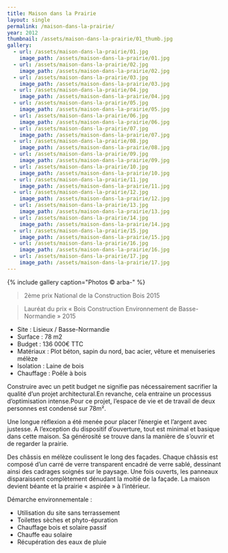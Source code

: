 ```yaml
---
title: Maison dans la Prairie
layout: single
permalink: /maison-dans-la-prairie/
year: 2012
thumbnail: /assets/maison-dans-la-prairie/01_thumb.jpg
gallery:
  - url: /assets/maison-dans-la-prairie/01.jpg
    image_path: /assets/maison-dans-la-prairie/01.jpg
  - url: /assets/maison-dans-la-prairie/02.jpg
    image_path: /assets/maison-dans-la-prairie/02.jpg
  - url: /assets/maison-dans-la-prairie/03.jpg
    image_path: /assets/maison-dans-la-prairie/03.jpg
  - url: /assets/maison-dans-la-prairie/04.jpg
    image_path: /assets/maison-dans-la-prairie/04.jpg
  - url: /assets/maison-dans-la-prairie/05.jpg
    image_path: /assets/maison-dans-la-prairie/05.jpg
  - url: /assets/maison-dans-la-prairie/06.jpg
    image_path: /assets/maison-dans-la-prairie/06.jpg
  - url: /assets/maison-dans-la-prairie/07.jpg
    image_path: /assets/maison-dans-la-prairie/07.jpg
  - url: /assets/maison-dans-la-prairie/08.jpg
    image_path: /assets/maison-dans-la-prairie/08.jpg
  - url: /assets/maison-dans-la-prairie/09.jpg
    image_path: /assets/maison-dans-la-prairie/09.jpg
  - url: /assets/maison-dans-la-prairie/10.jpg
    image_path: /assets/maison-dans-la-prairie/10.jpg
  - url: /assets/maison-dans-la-prairie/11.jpg
    image_path: /assets/maison-dans-la-prairie/11.jpg
  - url: /assets/maison-dans-la-prairie/12.jpg
    image_path: /assets/maison-dans-la-prairie/12.jpg
  - url: /assets/maison-dans-la-prairie/13.jpg
    image_path: /assets/maison-dans-la-prairie/13.jpg
  - url: /assets/maison-dans-la-prairie/14.jpg
    image_path: /assets/maison-dans-la-prairie/14.jpg
  - url: /assets/maison-dans-la-prairie/15.jpg
    image_path: /assets/maison-dans-la-prairie/15.jpg
  - url: /assets/maison-dans-la-prairie/16.jpg
    image_path: /assets/maison-dans-la-prairie/16.jpg
  - url: /assets/maison-dans-la-prairie/17.jpg
    image_path: /assets/maison-dans-la-prairie/17.jpg
---
```


{% include gallery caption="Photos © arba-" %}

> 2ème prix National de la Construction Bois 2015​

> Lauréat du ​prix « Bois Construction Environnement de Basse-Normandie » 201​​​​​5​

  * Site : Lisieux / Basse-Normandie
  * Surface : 78 m2
  * Budget : 136 000€ TTC
  * Matériaux : Plot béton, sapin du nord, bac acier, vêture et menuiseries mélèze
  * Isolation : Laine de bois
  * Chauffage : Poêle à bois

Construire avec un petit budget ne signifie pas nécessairement sacrifier la qualité d’un projet architectural.En revanche, cela entraine un processus d’optimisation intense.Pour ce projet, l’espace de vie et de travail de deux personnes est condensé sur 78m².

Une longue réflexion a été menée pour placer l’énergie et l’argent avec justesse. A l’exception du dispositif d’ouverture, tout est minimal et basique dans cette maison. Sa générosité se trouve dans la manière de s’ouvrir et de regarder la prairie.

Des châssis en mélèze coulissent le long des façades. Chaque châssis est composé d’un carré de verre transparent encadré de verre sablé, dessinant ainsi des cadrages soignés sur le paysage.
Une fois ouverts, les panneaux disparaissent complètement dénudant la moitié de la façade. La maison devient béante et la prairie « aspirée » à l’intérieur.

Démarche environnementale : 
  * Utilisation du site sans terrassement 
  * Toilettes sèches et phyto-épuration 
  * Chauffage bois et solaire passif 
  * Chauffe eau solaire 
  * Récupération des eaux de pluie
